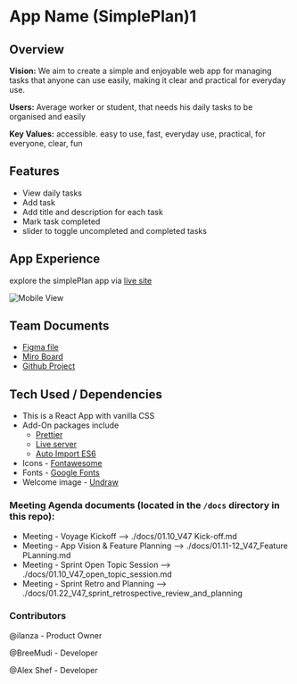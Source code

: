 # App Name (SimplePlan)1

## Overview

**Vision:** We aim to create a simple and enjoyable web app for managing tasks that anyone can use easily, making it clear and practical for everyday use.

**Users:** Average worker or student, that needs his daily tasks to be organised and easily

**Key Values:** accessible. easy to use, fast, everyday use, practical, for everyone, clear, fun

## Features

- View daily tasks
- Add task
- Add title and description for each task
- Mark task completed
- slider to toggle uncompleted and completed tasks

## App Experience

explore the simplePlan app via [live site](https://chingu-voyages.github.io/v47-tier2-team-13/)

![Mobile View](./public/mobile-view.png)

## Team Documents

- [Figma file](https://www.figma.com/file/Vh1YyNdb59fyKBH4paDfNR/Our-project?type=design&node-id=0-1&mode=design&t=gHTozEQwf1c42BSL-0)
- [Miro Board](https://miro.com/app/board/uXjVN6gGsh4=/)
- [Github Project](https://github.com/orgs/chingu-voyages/projects/200/views/3)

## Tech Used / Dependencies

- This is a React App with vanilla CSS
- Add-On packages include
  - [Prettier](https://marketplace.visualstudio.com/publishers/esbenp)
  - [Live server](https://github.com/ritwickdey/vscode-live-server)
  - [Auto Import ES6](https://marketplace.visualstudio.com/items?itemName=NuclleaR.vscode-extension-auto-import)
- Icons - [Fontawesome](https://fontawesome.com/)
- Fonts - [Google Fonts](https://fonts.google.com/)
- Welcome image - [Undraw](https://undraw.co/search)

### Meeting Agenda documents (located in the `/docs` directory in this repo):

- Meeting - Voyage Kickoff --> ./docs/01.10_V47 Kick-off.md
- Meeting - App Vision & Feature Planning --> ./docs/01.11-12_V47_Feature PLanning.md
- Meeting - Sprint Open Topic Session --> ./docs/01.10_V47_open_topic_session.md
- Meeting - Sprint Retro and Planning --> ./docs/01.22_V47_sprint_retrospective_review_and_planning

### Contributors

@ilanza - Product Owner

@BreeMudi - Developer

@Alex Shef - Developer
